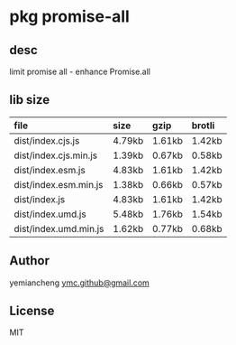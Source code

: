 # pkg promise-all

## desc
limit promise all - enhance Promise.all

## lib size  
file | size | gzip | brotli
:---- | :---- | :---- | :----
dist/index.cjs.js | 4.79kb | 1.61kb | 1.42kb
dist/index.cjs.min.js | 1.39kb | 0.67kb | 0.58kb
dist/index.esm.js | 4.83kb | 1.61kb | 1.42kb
dist/index.esm.min.js | 1.38kb | 0.66kb | 0.57kb
dist/index.js | 4.83kb | 1.61kb | 1.42kb
dist/index.umd.js | 5.48kb | 1.76kb | 1.54kb
dist/index.umd.min.js | 1.62kb | 0.77kb | 0.68kb

## Author
yemiancheng <ymc.github@gmail.com>

## License
MIT